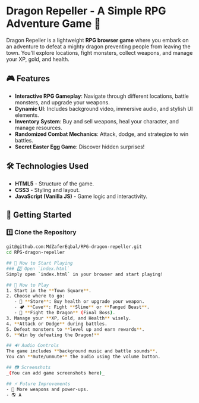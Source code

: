# Dragon Repeller - A Simple RPG Adventure Game 🐉

Dragon Repeller is a lightweight **RPG browser game** where you embark on an adventure to defeat a mighty dragon preventing people from leaving the town. You'll explore locations, fight monsters, collect weapons, and manage your XP, gold, and health. 

## 🎮 Features
- **Interactive RPG Gameplay**: Navigate through different locations, battle monsters, and upgrade your weapons.
- **Dynamic UI**: Includes background video, immersive audio, and stylish UI elements.
- **Inventory System**: Buy and sell weapons, heal your character, and manage resources.
- **Randomized Combat Mechanics**: Attack, dodge, and strategize to win battles.
- **Secret Easter Egg Game**: Discover hidden surprises!

## 🛠️ Technologies Used
- **HTML5** - Structure of the game.
- **CSS3** - Styling and layout.
- **JavaScript (Vanilla JS)** - Game logic and interactivity.

## 🚀 Getting Started
### 1️⃣ Clone the Repository
```bash
git@github.com:MdZaferEqbal/RPG-dragon-repeller.git
cd RPG-dragon-repeller

## 🚀 How to Start Playing
### 2️⃣ Open `index.html`
Simply open `index.html` in your browser and start playing!

## 📌 How to Play
1. Start in the **Town Square**.
2. Choose where to go:
   - 🏪 **Store**: Buy health or upgrade your weapon.
   - 🏕️ **Cave**: Fight **Slime** or **Fanged Beast**.
   - 🐉 **Fight the Dragon** (Final Boss).
3. Manage your **XP, Gold, and Health** wisely.
4. **Attack or Dodge** during battles.
5. Defeat monsters to **level up and earn rewards**.
6. **Win by defeating the Dragon!**

## 🔊 Audio Controls
The game includes **background music and battle sounds**.  
You can **mute/unmute** the audio using the volume button.

## 📷 Screenshots
_(You can add game screenshots here)_

## ⚡ Future Improvements
- 🏹 More weapons and power-ups.
- 🌎 A

